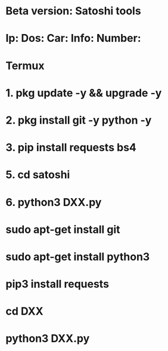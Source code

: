 # Beta version: Satoshi tools

# Ip: Dos: Car: Info: Number:

# Termux
# 1. pkg update -y && upgrade -y
# 2. pkg install git -y python -y
# 3. pip install requests bs4 
# 5. cd satoshi
# 6. python3 DXX.py



# sudo apt-get install git 
# sudo apt-get install python3
# pip3 install requests 
# cd DXX
# python3 DXX.py
